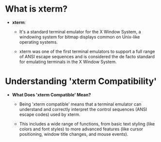 # What is xterm?


* **xterm**: 

    * It's a standard terminal emulator for the X Window System,
      a windowing system for bitmap displays common on Unix-like operating systems.

    * xterm was one of the first terminal emulators to support a full range of 
      ANSI escape sequences and is considered the de facto standard for
      emulating terminals in the X Window System.

# Understanding 'xterm Compatibility'

* **What Does 'xterm Compatible' Mean?**

    * Being 'xterm compatible' means that a terminal emulator can understand
      and correctly interpret the control sequences (ANSI escape codes) used by xterm.

    * This includes a wide range of functions, from basic text styling 
      (like colors and font styles) to more advanced features (like cursor
      positioning, window title changes, and mouse events).
